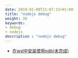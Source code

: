```yaml
---
date: 2019-01-08T21:07:13+01:00
title: "nodejs debug"
weight: 20
keywords:
- debug
- nodejs
description : "nodejs debug"
---
```


- [在wsl中安装使用ndb(未完成)](./debug/install-ndb-on-wsl.html)